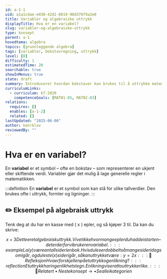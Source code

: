 ```yaml
---
id: a-1-1
uid: a1a1cdae-e038-42d1-8819-98d376f9a2e0
title: Variabler og algebraiske uttrykk
displayTitle: Hva er en variabel?
slug: variabler-og-algebraiske-uttrykk
type: konsept
parent: a-1
hovedtema: algebra
topics: [grunnleggende algebra]
tags: [variabler, bokstavregning, uttrykk]
level: [8]
difficulty: 1
estimatedTime: 20
searchable: true
showInMenus: true
state: draft
summary: Introduserer hvordan bokstaver kan brukes til å uttrykke matematiske regler og sammenhenger.
curriculumLinks:
  - curriculum: kf-2020
    competenceGoals: [MAT01-05, MAT02-03]
relations:
  requires: []
  enables: [a-1-2]
  related: []
lastUpdated: "2025-06-06"
author: kenrklav
reviewedBy: ""
---
```


# Hva er en variabel?

En **variabel** er et symbol – ofte en bokstav – som representerer en ukjent eller skiftende verdi. Variabler gjør det mulig å lage generelle regler i matematikken.

:::definition
En **variabel** er et symbol som kan stå for ulike tallverdier. Den brukes ofte i uttrykk, formler og ligninger.
:::

## ✏️ Eksempel på algebraisk uttrykk

Tenk deg at du har en kasse med \( x \) epler, og så kjøper 3 til. Da kan du skrive:

```math
x + 3

Dette er et algebraisk uttrykk. Vi vet ikke hvor mange epler du hadde i starten – det er derfor vi bruker en variabel.

:::example
La ( y ) være antall sider i en bok. Hvis du leser dobbelt så mange sider i dag som i går, og du leste ( x ) sider i går, så kan uttrykket være:

y = 2x

:::

🤔 Refleksjon

Hva er forskjellen på et uttrykk og en likning?

:::reflection
Et uttrykk har ingen likhetstegn. En likning viser at to uttrykk er like.
:::

📎 Relatert
	•	Neste konsept →
	•	Se alle i kategorien
```
